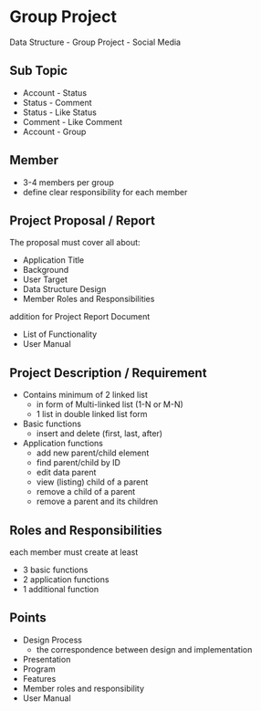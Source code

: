 # Group Project
Data Structure - Group Project - Social Media

## Sub Topic
* Account - Status
* Status - Comment
* Status - Like Status
* Comment - Like Comment
* Account - Group


## Member
* 3-4 members per group
* define clear responsibility for each member
 

## Project Proposal / Report
The proposal must cover all about:
* Application Title
* Background
* User Target
* Data Structure Design
* Member Roles and Responsibilities
 
addition for Project Report Document
* List of Functionality
* User Manual



## Project Description / Requirement
* Contains minimum of 2 linked list
  * in form of Multi-linked list (1-N or M-N)
  * 1 list in double linked list form
* Basic functions
  * insert and delete (first, last, after)
* Application functions
  * add new parent/child element
  * find parent/child by ID
  * edit data parent
  * view (listing) child of a parent
  * remove a child of a parent
  * remove a parent and its children
  

## Roles and Responsibilities
each member must create at least
* 3 basic functions
* 2 application functions
* 1 additional function


## Points
* Design Process
  * the correspondence between design and implementation
* Presentation
* Program
* Features
* Member roles and responsibility
* User Manual

